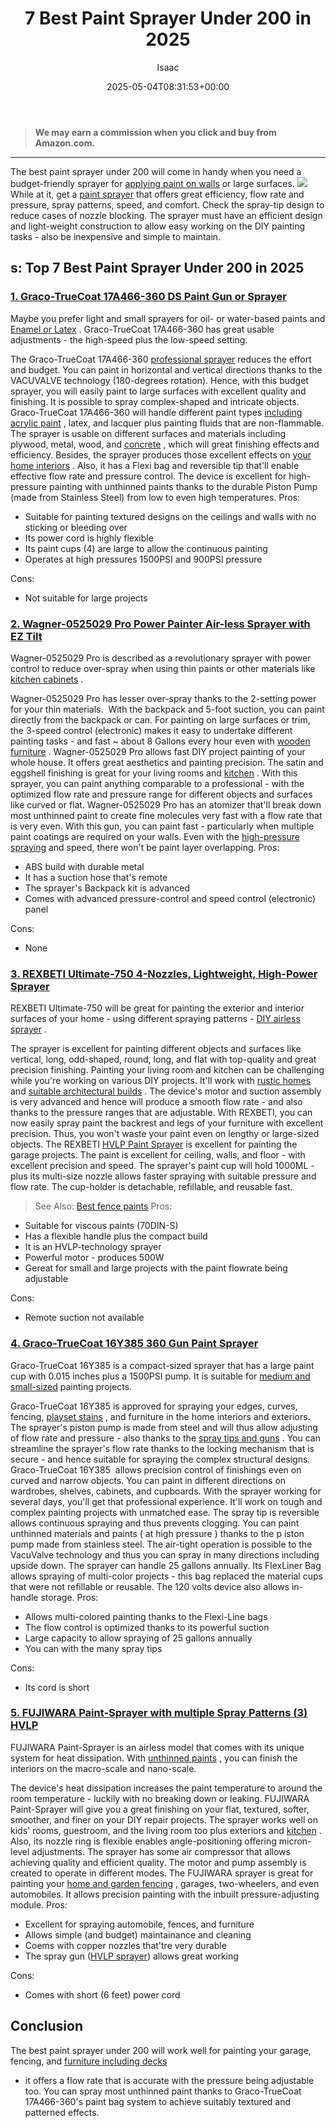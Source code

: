 ﻿---
author: Isaac
layout: post
title: 7 Best Paint Sprayer Under 200 in 2025
date: '2025-05-04T08:31:53+00:00'
categories:
- Sprayers
tags: []
slug: /best-paint-sprayer-under-200/
lastmod: 2025-05-07T12:21:24+03:00
---
> **We may earn a commission when you click and buy from Amazon.com.**
>

---
The best paint sprayer under 200 will come in handy when you need a budget-friendly sprayer for
[applying paint on walls](https://pestpolicy.com/how-often-should-you-repaint-interior-walls/)
or large surfaces.
![](/assets/img/12/Pest-Control.jpg)
While at it, get a
[paint sprayer](https://pestpolicy.com/best-sprayer-for-latex-paint/)
that offers great efficiency, flow rate and pressure, spray patterns, speed, and comfort. Check the spray-tip design to reduce cases of nozzle blocking.
The sprayer must have an efficient design and light-weight construction to allow easy working on the DIY painting tasks - also be inexpensive and simple to maintain.
## s: Top 7 Best Paint Sprayer Under 200 in 2025
### [1. Graco-TrueCoat 17A466-360 DS Paint Gun or Sprayer](https://www.amazon.com/dp/B00NHX6UWY/?tag=p-policy-20)
Maybe you prefer light and small sprayers for oil- or water-based paints and
[Enamel or Latex](https://pestpolicy.com/enamel-vs-latex-paint/)
. Graco-TrueCoat 17A466-360 has great usable adjustments - the high-speed plus the low-speed setting.

The Graco-TrueCoat 17A466-360
[professional sprayer](https://pestpolicy.com/best-professional-airless-paint-sprayer/)
reduces the effort and budget. You can paint in horizontal and vertical directions thanks to the VACUVALVE technology (180-degrees rotation).
Hence, with this budget sprayer, you will easily paint to large surfaces with excellent quality and finishing. It is possible to spray complex-shaped and intricate objects.
Graco-TrueCoat 17A466-360 will handle different paint types
[including acrylic paint](https://pestpolicy.com/best-paint-brushes-for-acrylic-painting/)
, latex, and lacquer plus painting fluids that are non-flammable.
The sprayer is usable on different surfaces and materials including plywood, metal, wood, and
[concrete](https://pestpolicy.com/best-paint-for-concrete-walls-in-basement/)
, which will great finishing effects and efficiency.
Besides, the sprayer produces those excellent effects on
[your home interiors](https://pestpolicy.com/best-airless-paint-sprayer-for-interior-walls/)
. Also, it has a Flexi bag and reversible tip that'll enable effective flow rate and pressure control.
The device is excellent for
high-pressure
painting with unthinned paints thanks to the durable
Piston Pump (made from Stainless Steel) from
low to even high temperatures.
Pros:
- Suitable for painting textured designs on the ceilings and walls with no sticking or bleeding over
- Its power cord is highly flexible
- Its paint cups (4) are large to allow the continuous painting
- Operates at high pressures 1500PSI and 900PSI pressure

Cons:
- Not suitable for large projects

### [2. Wagner-0525029 Pro Power Painter Air-less Sprayer with EZ Tilt](https://www.amazon.com/dp/B008KS9LW2/?tag=p-policy-20)
Wagner-0525029 Pro is described as a revolutionary sprayer with power control to reduce over-spray when using thin paints or other materials like
[kitchen cabinets](https://pestpolicy.com/how-to-paint-kitchen-cabinets-without-sanding/)
.

Wagner-0525029 Pro has lesser over-spray thanks to the 2-setting power for your thin materials.  With the backpack and 5-foot suction, you can paint directly from the backpack or can.
For painting on large surfaces or trim, the 3-speed control (electronic) makes it easy to undertake different painting tasks - and fast ~ about 8 Gallons every hour even with
[wooden furniture](https://pestpolicy.com/best-hvlp-spray-gun-for-woodworking/)
.
Wagner-0525029 Pro allows fast DIY project painting of your whole house. It offers great aesthetics and painting precision. The satin and eggshell finishing is great for your living rooms and
[kitchen](https://pestpolicy.com/review-of-sherwin-williams-emerald-urethane-on-cabinets/)
.
With this sprayer, you can paint anything comparable to a professional - with the optimized flow rate and pressure range for different objects and surfaces like curved or flat.
Wagner-0525029 Pro has an atomizer that'll break down most unthinned paint to create fine molecules very fast with a flow rate that is very even.
With this gun, you can paint fast - particularly when multiple paint coatings are required on your walls. Even with the
[high-pressure spraying](https://pestpolicy.com/best-hvlp-paint-sprayer-for-latex-paint/)
and speed, there won't be paint layer overlapping.
Pros:
- ABS build with durable metal
- It has a suction hose that's remote
- The sprayer's Backpack kit is advanced
- Comes with advanced pressure-control and speed control (electronic) panel

Cons:
- None

### [3. REXBETI Ultimate-750 4-Nozzles, Lightweight, High-Power Sprayer](https://www.amazon.com/dp/B07DLR5FK2/?tag=p-policy-20)
REXBETI Ultimate-750 will be great for painting the exterior and interior surfaces of your home - using different spraying patterns -
[DIY airless sprayer](https://pestpolicy.com/best-airless-paint-sprayer-for-diy/)
.

The sprayer is excellent for painting different objects and surfaces like vertical, long, odd-shaped, round, long, and flat with top-quality and great precision finishing.
Painting your living room and kitchen can be challenging while you're working on various DIY projects. It'll work with
[rustic homes](https://spraygadgets.com/how-does-painting-prevent-corrosion/)
and
[suitable architectural builds](https://spraygadgets.com/outside-color-of-indian-house/)
.
The device's motor and suction assembly is very advanced and hence will produce a smooth flow rate - and also thanks to the pressure ranges that are adjustable.
With REXBETI, you can now easily spray paint the backrest and legs of your furniture with excellent precision. Thus, you won't waste your paint even on lengthy or large-sized objects.
The REXBETI
[HVLP Paint Sprayer](https://pestpolicy.com/best-hvlp-paint-sprayer-for-latex-paint/)
is excellent for painting the garage projects. The paint is excellent for ceiling, walls, and floor - with excellent precision and speed.
The sprayer's paint cup will hold 1000ML - plus its multi-size nozzle allows faster spraying with suitable pressure and flow rate. The cup-holder is detachable, refillable, and reusable fast.
> See Also:
> [Best fence paints](https://pestpolicy.com/best-fence-paints/)
Pros:
- Suitable for viscous paints (70DIN-S)
- Has a flexible handle plus the compact build
- It is an HVLP-technology sprayer
- Powerful motor - produces 500W
- Gereat for small and large projects with the paint flowrate being adjustable

Cons:
- Remote suction not available

### [4. Graco-TrueCoat 16Y385 360 Gun Paint Sprayer](https://www.amazon.com/dp/B00NHXEOCW/?tag=p-policy-20)
Graco-TrueCoat 16Y385 is a compact-sized sprayer that has a large paint cup with 0.015 inches plus a 1500PSI pump. It is suitable for
[medium and small-sized](https://pestpolicy.com/graco-magnum-x5-reviews/)
painting projects.

Graco-TrueCoat 16Y385 is approved for spraying your edges, curves, fencing,
[playset stains](https://pestpolicy.com/best-stain-for-swing-set/)
, and furniture in the home interiors and exteriors.
The sprayer's piston pump is made from steel and will thus allow adjusting of flow rate and pressure - also thanks to the
[spray tips and guns](https://pestpolicy.com/best-automotive-hvlp-spray-gun-for-the-money/)
.
You can streamline the sprayer's flow rate thanks to the locking mechanism that is secure - and hence suitable for spraying the complex structural designs.
Graco-TrueCoat 16Y385  allows precision control of finishings even on curved and narrow objects. You can paint in different directions on wardrobes, shelves, cabinets, and cupboards.
With the sprayer working for several days, you'll get that professional experience. It'll work on tough and complex painting projects with unmatched ease.
The
spray tip is reversible allows continuous spraying and thus prevents
clogging. You can paint unthinned materials and paints ( at
high pressure
) thanks to the p
iston pump made from stainless steel.
The
air-tight operation is possible to the
VacuValve technology and thus you can spray in many
directions including upside down. The
sprayer can handle
25 gallons annually.
Its
FlexLiner Bag allows spraying of multi-color projects - this bag replaced the
material cups that were not refillable or reusable. The
120 volts device also allows in-handle storage.
Pros:
- Allows multi-colored painting thanks to the Flexi-Line bags
- The flow control is optimized thanks to its powerful suction
- Large capacity to allow spraying of 25 gallons annually
- You can with the many spray tips

Cons:
- Its cord is short

### [5. FUJIWARA Paint-Sprayer with multiple Spray Patterns (3) HVLP](https://www.amazon.com/dp/B07J5FJS79/?tag=p-policy-20)
FUJIWARA Paint-Sprayer is an airless model that comes with its unique system for heat dissipation. With
[unthinned paints](https://pestpolicy.com/best-paint-sprayer-for-doors/)
, you can finish the interiors on the macro-scale and nano-scale.

The device's heat dissipation increases the paint temperature to around the room temperature - luckily with no breaking down or leaking.
FUJIWARA Paint-Sprayer will give you a great finishing on your flat, textured, softer, smoother, and finer on your DIY repair projects.
The sprayer works well on kids' rooms, guestroom, and the living room too plus exteriors and
[kitchen](https://pestpolicy.com/best-paint-for-kitchen-cabinets/)
. Also, its nozzle ring is flexible enables angle-positioning offering micron-level adjustments.
The sprayer has some air compressor that allows achieving quality and efficient quality. The motor and pump assembly is created to operate in different modes.
The FUJIWARA sprayer is great for painting your
[home and garden fencing](https://pestpolicy.com/how-to-paint-a-fence-with-a-roller/)
, garages, two-wheelers, and even automobiles. It allows precision painting with the inbuilt pressure-adjusting module.
Pros:
- Excellent for spraying automobile, fences, and furniture
- Allows simple (and budget) maintainance and cleaning
- Coems with copper nozzles that'tre very durable
- The spray gun ([HVLP sprayer](https://pestpolicy.com/best-hvlp-spray-gun-for-lacquer/)) allows great working

Cons:
- Comes with short (6 feet) power cord

## Conclusion
The best paint sprayer under 200 will work well for painting your garage, fencing, and
[furniture including decks](https://pestpolicy.com/best-deck-stain-sprayer/)
- it offers a flow rate that is accurate with the pressure being adjustable too.
You can spray most unthinned paint thanks to Graco-TrueCoat 17A466-360's paint bag system to achieve suitably textured and patterned effects.